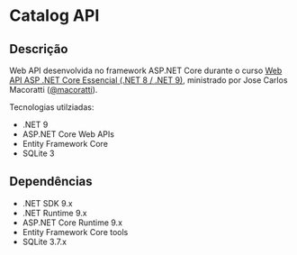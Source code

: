# Catalog API

## Descrição
Web API desenvolvida no framework ASP.NET Core durante o curso [Web API ASP .NET Core Essencial (.NET 8 / .NET 9)](https://www.udemy.com/course/curso-web-api-asp-net-core-essencial/?couponCode=KEEPLEARNING), ministrado por Jose Carlos Macoratti ([@macoratti](https://github.com/)).

Tecnologias utilziadas:
- .NET 9
- ASP.NET Core Web APIs
- Entity Framework Core
- SQLite 3

## Dependências

- .NET SDK 9.x
- .NET Runtime 9.x
- ASP.NET Core Runtime 9.x
- Entity Framework Core tools
- SQLite 3.7.x
